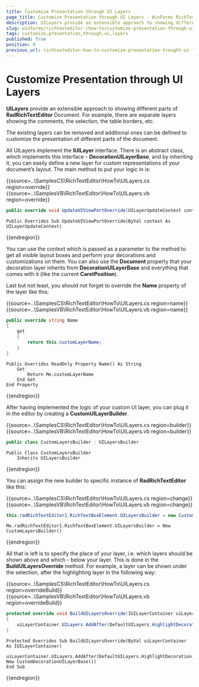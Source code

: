 ```yaml
---
title: Customize Presentation through UI Layers
page_title: Customize Presentation through UI Layers - WinForms RichTextEditor Control
description: UILayers provide an extensible approach to showing different parts of WinForms RichTextEditor Document. 
slug: winforms/richtexteditor-/how-to/customize-presentation-through-ui-layers
tags: customize,presentation,through,ui,layers
published: True
position: 0
previous_url: richtexteditor-how-to-customize-presentation-trought-ui-layers
---
```


# Customize Presentation through UI Layers

__UILayers__ provide an extensible approach to showing different parts of __RadRichTextEditor__ Document. For example, there are separate layers showing the comments, the selection, the table borders, etc.

The existing layers can be removed and additional ones can be defined to customize the presentation of different parts of the document.

All UILayers implement the __IUILayer__ interface. There is an abstract class, which implements this interface -  __DecorationUILayerBase__, and by inheriting it, you can easily define a new layer for custom representations of your document’s layout. The main method to put your logic in is:

{{source=..\SamplesCS\RichTextEditor\HowTo\UILayers.cs region=override}} 
{{source=..\SamplesVB\RichTextEditor\HowTo\UILayers.vb region=override}} 

````C#
public override void UpdateUIViewPortOverride(UILayerUpdateContext context)

````
````VB.NET
Public Overrides Sub UpdateUIViewPortOverride(ByVal context As UILayerUpdateContext)

````

{{endregion}}

You can use the context which is passed as a parameter to the method to get all visible layout boxes and perform your decorations and customizations on them. You can also use the __Document__ property that your decoration layer inherits from __DecorationUILayerBase__ and everything that comes with it (like the current **CaretPosition**).
        
Last but not least, you should not forget to override the **Name** property of the layer like this:

{{source=..\SamplesCS\RichTextEditor\HowTo\UILayers.cs region=name}} 
{{source=..\SamplesVB\RichTextEditor\HowTo\UILayers.vb region=name}} 

````C#
public override string Name
{
    get
    {
        return this.customLayerName;
    }
}

````
````VB.NET
Public Overrides ReadOnly Property Name() As String
    Get
        Return Me.customLayerName
    End Get
End Property

````

{{endregion}} 

After having implemented the logic of your custom UI layer, you can plug it in the editor by creating a __CustomUILayerBuilder__.

{{source=..\SamplesCS\RichTextEditor\HowTo\UILayers.cs region=builder}} 
{{source=..\SamplesVB\RichTextEditor\HowTo\UILayers.vb region=builder}} 

````C#
public class CustomLayersBuilder : UILayersBuilder

````
````VB.NET
Public Class CustomLayersBuilder
    Inherits UILayersBuilder

````

{{endregion}} 

You can assign the new builder to specific instance of **RadRichTextEditor** like this:

{{source=..\SamplesCS\RichTextEditor\HowTo\UILayers.cs region=change}} 
{{source=..\SamplesVB\RichTextEditor\HowTo\UILayers.vb region=change}} 

````C#
this.radRichTextEditor1.RichTextBoxElement.UILayersBuilder = new CustomLayersBuilder();

````
````VB.NET
Me.radRichTextEditor1.RichTextBoxElement.UILayersBuilder = New CustomLayersBuilder()

````

{{endregion}} 

All that is left is to specify the place of your layer, i.e. which layers should be shown above and which - below your layer. This is done in the __BuildUILayersOverride__ method. For example, a layer can be shown under the selection, after the highlighting layer in the following way:

{{source=..\SamplesCS\RichTextEditor\HowTo\UILayers.cs region=overrideBuild}} 
{{source=..\SamplesVB\RichTextEditor\HowTo\UILayers.vb region=overrideBuild}} 

````C#
protected override void BuildUILayersOverride(IUILayerContainer uiLayerContainer)
{
    uiLayerContainer.UILayers.AddAfter(DefaultUILayers.HighlightDecoration, new CustomDecorationUILayerBase());
}

````
````VB.NET
Protected Overrides Sub BuildUILayersOverride(ByVal uiLayerContainer As IUILayerContainer)
    uiLayerContainer.UILayers.AddAfter(DefaultUILayers.HighlightDecoration, New CustomDecorationUILayerBase())
End Sub

````

{{endregion}} 



